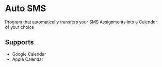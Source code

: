 # Auto SMS
Program that automatically transfers your SMS Assignments into a Calendar of your choice

Supports
-
- Google Calendar
- Apple Calendar
